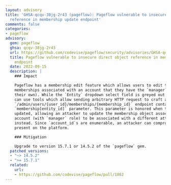 ```yaml
---
layout: advisory
title: 'GHSA-qcqv-38jg-2r43 (pageflow): Pageflow vulnerable to insecure direct object
  reference in membership update endpoint'
comments: false
categories:
- pageflow
advisory:
  gem: pageflow
  ghsa: qcqv-38jg-2r43
  url: https://github.com/codevise/pageflow/security/advisories/GHSA-qcqv-38jg-2r43
  title: Pageflow vulnerable to insecure direct object reference in membership update
    endpoint
  date: 2022-09-15
  description: |
    ### Impact

    Pageflow has a membership edit feature which allows users to edit the roles of user
    memberships associated with an account that they have the `manager` role to (including
    their own). While the `Entity` dropdown select field is greyed out in the UI, an attacker
    can use tools which allow sending arbitrary HTTP request to craft a request to the
    `/admin/users/{user_id}/memberships/{membership_id}` endpoint containing an additional
    `membership[entity_id]` parameter. This parameter is honored when the membership is
    updated, allowing an attacker to update the membership object associated with their own
    account (with `manager` role) to be associated with a different attacker-chosen account
    instead. Since `account_id`s are enumerable, an attacker can compromise all accounts
    present on the platform.

    ### Mitigation

    Upgrade to version 15.7.1 or 14.5.2 of the `pageflow` gem.
  patched_versions:
  - "~> 14.5.2"
  - ">= 15.7.1"
  related:
    url:
    - https://github.com/codevise/pageflow/pull/1862
---
```

